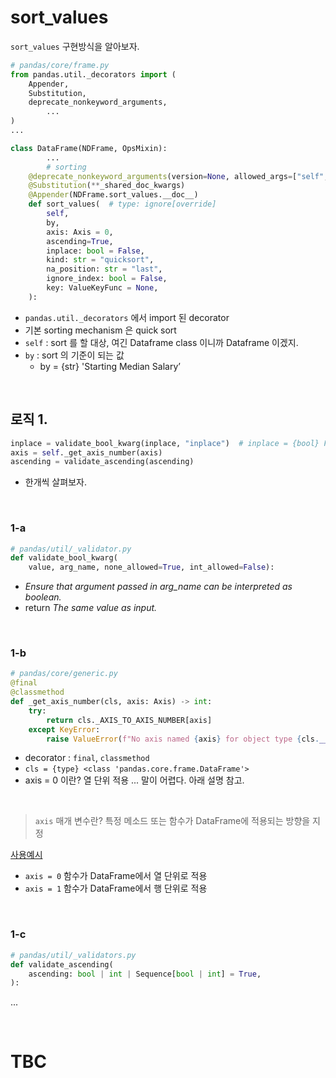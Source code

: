 # sort_values

`sort_values` 구현방식을 알아보자. 

```python
# pandas/core/frame.py
from pandas.util._decorators import (
    Appender,
    Substitution,
    deprecate_nonkeyword_arguments,
		...
)
...

class DataFrame(NDFrame, OpsMixin):
		...
		# sorting 
    @deprecate_nonkeyword_arguments(version=None, allowed_args=["self", "by"])
    @Substitution(**_shared_doc_kwargs)
    @Appender(NDFrame.sort_values.__doc__)
    def sort_values(  # type: ignore[override]
        self,
        by,
        axis: Axis = 0,
        ascending=True,
        inplace: bool = False,
        kind: str = "quicksort",
        na_position: str = "last",
        ignore_index: bool = False,
        key: ValueKeyFunc = None,
    ):
```

- `pandas.util._decorators` 에서 import 된 decorator
- 기본 sorting mechanism 은 quick sort
- `self` : sort 를 할 대상, 여긴 Dataframe class 이니까 Dataframe 이겠지.
- `by` : sort 의 기준이 되는 값
    - by = {str} 'Starting Median Salary’

<br/>

## 로직 1.

```python
inplace = validate_bool_kwarg(inplace, "inplace")  # inplace = {bool} False
axis = self._get_axis_number(axis)
ascending = validate_ascending(ascending)
```

- 한개씩 살펴보자.

<br/>

### 1-a

```python
# pandas/util/_validator.py
def validate_bool_kwarg(
	value, arg_name, none_allowed=True, int_allowed=False):

```

- *Ensure that argument passed in arg_name can be interpreted as boolean.*
- return *The same value as input.*

<br/>

### 1-b

```python
# pandas/core/generic.py
@final
@classmethod
def _get_axis_number(cls, axis: Axis) -> int:
    try:
        return cls._AXIS_TO_AXIS_NUMBER[axis]
    except KeyError:
        raise ValueError(f"No axis named {axis} for object type {cls.__name__}")
```

- decorator : `final`, `classmethod`
- `cls = {type} <class 'pandas.core.frame.DataFrame'>`
- axis = 0 이란? 열 단위 적용 ... 말이 어렵다. 아래 설명 참고.

<br/>

> `axis` 매개 변수란? 
특정 메소드 또는 함수가 DataFrame에 적용되는 방향을 지정
> 

[사용예시](https://www.delftstack.com/ko/howto/python-pandas/pandas-axis-meaning/) 

- `axis = 0` 함수가 DataFrame에서 열 단위로 적용
- `axis = 1` 함수가 DataFrame에서 행 단위로 적용

<br/>

### 1-c

```python
# pandas/util/_validators.py
def validate_ascending(
    ascending: bool | int | Sequence[bool | int] = True,
):
```

...

<br/>

# TBC
